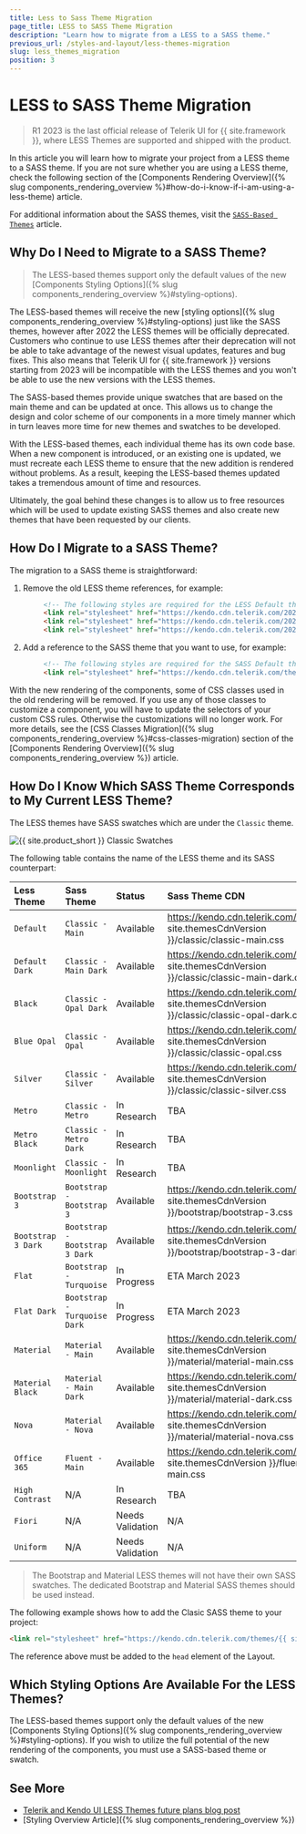 ```yaml
---
title: Less to Sass Theme Migration
page_title: LESS to SASS Theme Migration
description: "Learn how to migrate from a LESS to a SASS theme."
previous_url: /styles-and-layout/less-themes-migration
slug: less_themes_migration
position: 3
---
```


# LESS to SASS Theme Migration

> R1 2023 is the last official release of Telerik UI for {{ site.framework }}, where LESS Themes are supported and shipped with the product.

In this article you will learn how to migrate your project from a LESS theme to a SASS theme. If you are not sure whether you are using a LESS theme, check the following section of the [Components Rendering Overview]({% slug components_rendering_overview %}#how-do-i-know-if-i-am-using-a-less-theme) article.

For additional information about the SASS themes, visit the [`SASS-Based Themes`](https://docs.telerik.com/kendo-ui/styles-and-layout/sass-themes) article.

## Why Do I Need to Migrate to a SASS Theme?

> The LESS-based themes support only the default values of the new [Components Styling Options]({% slug components_rendering_overview %}#styling-options).

The LESS-based themes will receive the new [styling options]({% slug components_rendering_overview %}#styling-options) just like the SASS themes, however after 2022 the LESS themes will be officially deprecated. Customers who continue to use LESS themes after their deprecation will not be able to take advantage of the newest visual updates, features and bug fixes. This also means that Telerik UI for {{ site.framework }} versions starting from 2023 will be incompatible with the LESS themes and you won't be able to use the new versions with the LESS themes.

The SASS-based themes provide unique swatches that are based on the main theme and can be updated at once. This allows us to change the design and color scheme of our components in a more timely manner which in turn leaves more time for new themes and swatches to be developed.

With the LESS-based themes, each individual theme has its own code base. When a new component is introduced, or an existing one is updated, we must recreate each LESS theme to ensure that the new addition is rendered without problems. As a result, keeping the LESS-based themes updated takes a tremendous amount of time and resources.

Ultimately, the goal behind these changes is to allow us to free resources which will be used to update existing SASS themes and also create new themes that have been requested by our clients.

## How Do I Migrate to a SASS Theme?

The migration to a SASS theme is straightforward:

1. Remove the old LESS theme references, for example:

   ```html
        <!-- The following styles are required for the LESS Default theme. -->
        <link rel="stylesheet" href="https://kendo.cdn.telerik.com/2021.3.1207/styles/kendo.common.min.css" />
        <link rel="stylesheet" href="https://kendo.cdn.telerik.com/2021.3.1207/styles/kendo.default.min.css" />
        <link rel="stylesheet" href="https://kendo.cdn.telerik.com/2021.3.1207/styles/kendo.default.mobile.min.css" />
   ```

1. Add a reference to the SASS theme that you want to use, for example:

   ```html
        <!-- The following styles are required for the SASS Default theme. -->
        <link rel="stylesheet" href="https://kendo.cdn.telerik.com/themes/{{ site.themesCdnVersion }}/default/default-main.css" />
   ```

With the new rendering of the components, some of CSS classes used in the old rendering will be removed. If you use any of those classes to customize a component, you will have to update the selectors of your custom CSS rules. Otherwise the customizations will no longer work. For more details, see the [CSS Classes Migration]({% slug components_rendering_overview %}#css-classes-migration) section of the [Components Rendering Overview]({% slug components_rendering_overview %}) article.

## How Do I Know Which SASS Theme Corresponds to My Current LESS Theme?

The LESS themes have SASS swatches which are under the `Classic` theme.

![{{ site.product_short }} Classic Swatches](../images/theme-builder-classic-swatches.png)

The following table contains the name of the LESS theme and its SASS counterpart:

| Less Theme   | Sass Theme | Status | Sass Theme CDN
|:---         |:---        |:---        |:---
| `Default` | `Classic - Main` | Available | https://kendo.cdn.telerik.com/themes/{{ site.themesCdnVersion }}/classic/classic-main.css |
| `Default Dark` | `Classic - Main Dark` | Available | https://kendo.cdn.telerik.com/themes/{{ site.themesCdnVersion }}/classic/classic-main-dark.css |
| `Black` | `Classic - Opal Dark` | Available | https://kendo.cdn.telerik.com/themes/{{ site.themesCdnVersion }}/classic/classic-opal-dark.css |
| `Blue Opal` | `Classic - Opal` | Available | https://kendo.cdn.telerik.com/themes/{{ site.themesCdnVersion }}/classic/classic-opal.css |
| `Silver` | `Classic - Silver` | Available | https://kendo.cdn.telerik.com/themes/{{ site.themesCdnVersion }}/classic/classic-silver.css |
| `Metro` | `Classic - Metro` | In Research | TBA |
| `Metro Black` | `Classic - Metro Dark` | In Research | TBA |
| `Moonlight` | `Classic - Moonlight` | In Research | TBA |
| `Bootstrap 3` | `Bootstrap - Bootstrap 3` | Available | https://kendo.cdn.telerik.com/themes/{{ site.themesCdnVersion }}/bootstrap/bootstrap-3.css |
| `Bootstrap 3 Dark` | `Bootstrap - Bootstrap 3 Dark` | Available | https://kendo.cdn.telerik.com/themes/{{ site.themesCdnVersion }}/bootstrap/bootstrap-3-dark.css |
| `Flat` | `Bootstrap - Turquoise` | In Progress | ETA March 2023 |
| `Flat Dark` | `Bootstrap - Turquoise Dark` | In Progress | ETA March 2023 |
| `Material` | `Material - Main` | Available | https://kendo.cdn.telerik.com/themes/{{ site.themesCdnVersion }}/material/material-main.css |
| `Material Black` | `Material - Main Dark` | Available | https://kendo.cdn.telerik.com/themes/{{ site.themesCdnVersion }}/material/material-dark.css |
| `Nova` | `Material - Nova` | Available | https://kendo.cdn.telerik.com/themes/{{ site.themesCdnVersion }}/material/material-nova.css |
| `Office 365` | `Fluent - Main` | Available | https://kendo.cdn.telerik.com/themes/{{ site.themesCdnVersion }}/fluent/fluent-main.css |
| `High Contrast` | N/A | In Research | TBA |
| `Fiori` | N/A | Needs Validation | N/A |
| `Uniform` | N/A | Needs Validation | N/A |

> The Bootstrap and Material LESS themes will not have their own SASS swatches. The dedicated Bootstrap and Material SASS themes should be used instead.

The following example shows how to add the Clasic SASS theme to your project:

```html
<link rel="stylesheet" href="https://kendo.cdn.telerik.com/themes/{{ site.themesCdnVersion }}/classic/classic-main.css" /> 
```

The reference above must be added to the `head` element of the Layout.

## Which Styling Options Are Available For the LESS Themes?

The LESS-based themes support only the default values of the new [Components Styling Options]({% slug components_rendering_overview %}#styling-options). If you wish to utilize the full potential of the new rendering of the components, you must use a SASS-based theme or swatch.

## See More

* [Telerik and Kendo UI LESS Themes future plans blog post](https://www.telerik.com/blogs/future-plans-telerik-kendo-ui-less-themes)
* [Styling Overview Article]({% slug components_rendering_overview %})
